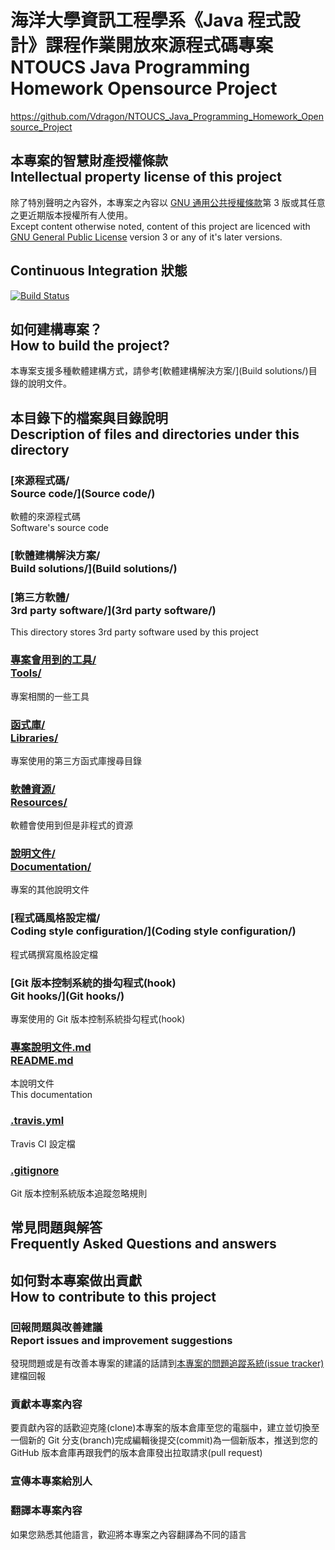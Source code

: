 # 海洋大學資訊工程學系《Java 程式設計》課程作業開放來源程式碼專案<br />NTOUCS Java Programming Homework Opensource Project
<https://github.com/Vdragon/NTOUCS_Java_Programming_Homework_Opensource_Project>

## 本專案的智慧財產授權條款<br />Intellectual property license of this project
除了特別聲明之內容外，本專案之內容以 [GNU 通用公共授權條款](https://www.gnu.org/licenses/gpl.html)第 3 版或其任意之更近期版本授權所有人使用。  
Except content otherwise noted, content of this project are licenced with [GNU General Public License](https://www.gnu.org/licenses/gpl.html) version 3 or any of it's later versions.

## Continuous Integration 狀態
[![Build Status](https://travis-ci.org/Vdragon/NTOUCS_Java_Programming_Homework_Opensource_Project.svg)](https://travis-ci.org/Vdragon/NTOUCS_Java_Programming_Homework_Opensource_Project)

## 如何建構專案？<br />How to build the project?
本專案支援多種軟體建構方式，請參考[軟體建構解決方案/](Build solutions/)目錄的說明文件。

## 本目錄下的檔案與目錄說明<br />Description of files and directories under this directory
### [來源程式碼/<br>Source code/](Source code/)
軟體的來源程式碼  
Software's source code

### [軟體建構解決方案/<br />Build solutions/](Build solutions/)

### [第三方軟體/<br>3rd party software/](3rd party software/)
This directory stores 3rd party software used by this project

### [專案會用到的工具/<br>Tools/](Tools/)
專案相關的一些工具

### [函式庫/<br>Libraries/](Libraries/)
專案使用的第三方函式庫搜尋目錄

### [軟體資源/<br>Resources/](Resources/)
軟體會使用到但是非程式的資源

### [說明文件/<br>Documentation/](Documentation/)
專案的其他說明文件

### [程式碼風格設定檔/<br>Coding style configuration/](Coding style configuration/)
程式碼撰寫風格設定檔

### [Git 版本控制系統的掛勾程式(hook)<br>Git hooks/](Git hooks/)
專案使用的 Git 版本控制系統掛勾程式(hook)

### [專案說明文件.md<br />README.md](README.md)
本說明文件  
This documentation

### [.travis.yml](.travis.yml)
Travis CI 設定檔

### [.gitignore](.gitignore)
Git 版本控制系統版本追蹤忽略規則

## 常見問題與解答<br />Frequently Asked Questions and answers

## 如何對本專案做出貢獻<br />How to contribute to this project
### 回報問題與改善建議<br />Report issues and improvement suggestions
發現問題或是有改善本專案的建議的話請到[本專案的問題追蹤系統(issue tracker)](https://github.com/Vdragon/NTOUCS_Java_Programming_Homework_Opensource_Project/issues)建檔回報

### 貢獻本專案內容
要貢獻內容的話歡迎克隆(clone)本專案的版本倉庫至您的電腦中，建立並切換至一個新的 Git 分支(branch)完成編輯後提交(commit)為一個新版本，推送到您的 GitHub 版本倉庫再跟我們的版本倉庫發出拉取請求(pull request)

### 宣傳本專案給別人

### 翻譯本專案內容
如果您熟悉其他語言，歡迎將本專案之內容翻譯為不同的語言
